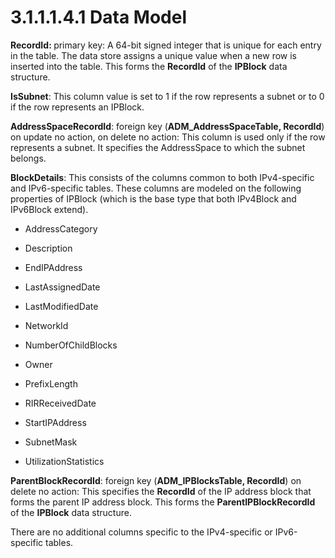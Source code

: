 <html dir="LTR" xmlns:mshelp="http://msdn.microsoft.com/mshelp" xmlns:ddue="http://ddue.schemas.microsoft.com/authoring/2003/5" xmlns:xlink="http://www.w3.org/1999/xlink" xmlns:tool="http://www.microsoft.com/tooltip">
 <body>
 <div id="header">
 <h1 class="heading">3.1.1.1.4.1 Data Model</h1>
 </div>
 <div id="mainSection">
 <div id="mainBody">
 <div id="allHistory" class="saveHistory"></div>
 <div id="sectionSection0" class="section" name="collapseableSection">
 

<p><b>RecordId: </b>primary key: A 64-bit signed integer
that is unique for each entry in the table. The data store assigns a unique
value when a new row is inserted into the table. This forms the <b>RecordId</b>
of the <b>IPBlock</b> data structure. </p>

<p><b>IsSubnet</b>: This column value is set to 1 if the
row represents a subnet or to 0 if the row represents an IPBlock.</p>

<p><b>AddressSpaceRecordId</b>: foreign key (<b>ADM_AddressSpaceTable,
RecordId</b>) on update no action, on delete no action: This column is used
only if the row represents a subnet. It specifies the AddressSpace to which the
subnet belongs.</p>

<p><b>BlockDetails</b>: This consists of the columns
common to both IPv4-specific and IPv6-specific tables. These columns are
modeled on the following properties of IPBlock (which is the base type that
both IPv4Block and IPv6Block extend).</p>

<ul><li><p><span><span> </span></span>AddressCategory</p>

</li><li><p><span><span> </span></span>Description</p>

</li><li><p><span><span> </span></span>EndIPAddress</p>

</li><li><p><span><span> </span></span>LastAssignedDate</p>

</li><li><p><span><span> </span></span>LastModifiedDate</p>

</li><li><p><span><span> </span></span>NetworkId</p>

</li><li><p><span><span> </span></span>NumberOfChildBlocks</p>

</li><li><p><span><span> </span></span>Owner</p>

</li><li><p><span><span> </span></span>PrefixLength</p>

</li><li><p><span><span> </span></span>RIRReceivedDate</p>

</li><li><p><span><span> </span></span>StartIPAddress</p>

</li><li><p><span><span> </span></span>SubnetMask</p>

</li><li><p><span><span> </span></span>UtilizationStatistics</p>

</li></ul><p><b>ParentBlockRecordId</b>: foreign key (<b>ADM_IPBlocksTable,
RecordId</b>) on delete no action: This specifies the <b>RecordId</b> of the IP
address block that forms the parent IP address block. This forms the <b>ParentIPBlockRecordId</b>
of the <b>IPBlock</b> data structure. </p>

<p>There are no additional columns specific to the
IPv4-specific or IPv6-specific tables.</p>


 </div>
 </div>
 </div>
 </body>
</html>